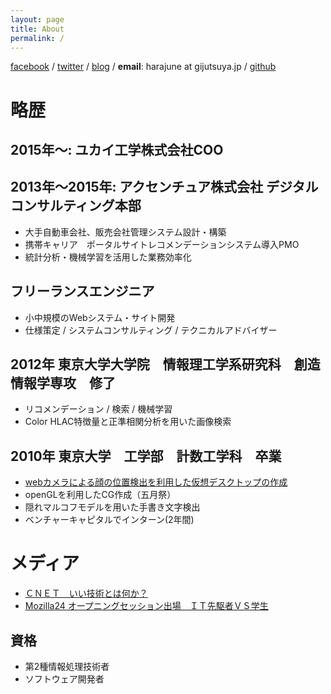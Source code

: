 ```yaml
---
layout: page
title: About
permalink: /
---
```


[facebook](https://www.facebook.com/harajune) / [twitter](https://twitter.com/hrjn) / [blog](https://medium.com/@junharada) / **email**: harajune at gijutsuya.jp /
[github](https://github.com/harajune/)

# 略歴


## 2015年～: ユカイ工学株式会社COO

## 2013年～2015年: アクセンチュア株式会社 デジタルコンサルティング本部
 - 大手自動車会社、販売会社管理システム設計・構築
 - 携帯キャリア　ポータルサイトレコメンデーションシステム導入PMO
 - 統計分析・機械学習を活用した業務効率化

## フリーランスエンジニア
 - 小中規模のWebシステム・サイト開発
 - 仕様策定 / システムコンサルティング / テクニカルアドバイザー

## 2012年 東京大学大学院　情報理工学系研究科　創造情報学専攻　修了
 - リコメンデーション / 検索 / 機械学習
 - Color HLAC特徴量と正準相関分析を用いた画像検索

## 2010年 東京大学　工学部　計数工学科　卒業
 - [webカメラによる顔の位置検出を利用した仮想デスクトップの作成](://www.youtube.com/watch?v=zbyHyPMcNOQ)
 - openGLを利用したCG作成（五月祭）
 - 隠れマルコフモデルを用いた手書き文字検出
 - ベンチャーキャピタルでインターン(2年間)

# メディア
 - [ＣＮＥＴ　いい技術とは何か？](http://japan.cnet.com/sp/v_sp/20364996/)
 - [Mozilla24 オープニングセッション出場　ＩＴ先駆者ＶＳ学生](http://japan.cnet.com/news/media/20356712/)

## 資格
 - 第2種情報処理技術者
 - ソフトウェア開発者


